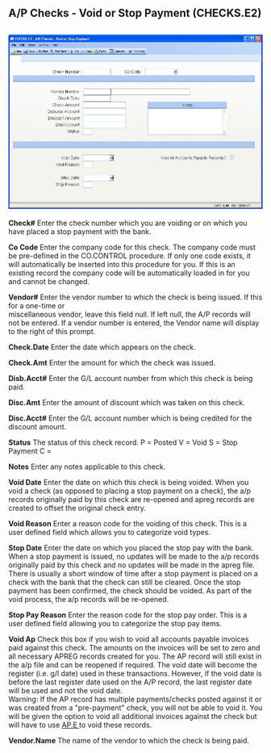 ##  A/P Checks - Void or Stop Payment (CHECKS.E2)

<PageHeader />

##

![](./CHECKS-E2-1.jpg)

**Check#** Enter the check number which you are voiding or on which you have
placed a stop payment with the bank.  
  
**Co Code** Enter the company code for this check. The company code must be
pre-defined in the CO.CONTROL procedure. If only one code exists, it will
automatically be inserted into this procedure for you. If this is an existing
record the company code will be automatically loaded in for you and cannot be
changed.  
  
**Vendor#** Enter the vendor number to which the check is being issued. If
this for a one-time or  
miscellaneous vendor, leave this field null. If left null, the A/P records
will not be entered. If a vendor number is entered, the Vendor name will
display to the right of this prompt.  
  
**Check.Date** Enter the date which appears on the check.  
  
**Check.Amt** Enter the amount for which the check was issued.  
  
**Disb.Acct#** Enter the G/L account number from which this check is being
paid.  
  
**Disc.Amt** Enter the amount of discount which was taken on this check.  
  
**Disc.Acct#** Enter the G/L account number which is being credited for the
discount amount.  
  
**Status** The status of this check record. P = Posted V = Void S = Stop
Payment C =  
  
**Notes** Enter any notes applicable to this check.  
  
**Void Date** Enter the date on which this check is being voided. When you
void a check (as opposed to placing a stop payment on a check), the a/p
records originally paid by this check are re-opened and apreg records are
created to offset the original check entry.  
  
**Void Reason** Enter a reason code for the voiding of this check. This is a
user defined field which allows you to categorize void types.  
  
**Stop Date** Enter the date on which you placed the stop pay with the bank.
When a stop payment is issued, no updates will be made to the a/p records
originally paid by this check and no updates will be made in the apreg file.
There is usually a short window of time after a stop payment is placed on a
check with the bank that the check can still be cleared. Once the stop payment
has been confirmed, the check should be voided. As part of the void process,
the a/p records will be re-opened.  
  
**Stop Pay Reason** Enter the reason code for the stop pay order. This is a
user defined field allowing you to categorize the stop pay items.  
  
**Void Ap** Check this box if you wish to void all accounts payable invoices
paid against this check. The amounts on the invoices will be set to zero and
all necessary APREG records created for you. The AP record will still exist in
the a/p file and can be reopened if required. The void date will become the
register (i.e. g/l date) used in these transactions. However, if the void date
is before the last register date used on the A/P record, the last register
date will be used and not the void date.  
Warning: If the AP record has multiple payments/checks posted against it or was created from a "pre-payment" check, you will not be able to void it. You will be given the option to void all additional invoices against the check but will have to use [ AP.E ](../../../../../rover/AP-OVERVIEW/AP-ENTRY/AP-E) to void these records.   
  
**Vendor.Name** The name of the vendor to which the check is being paid.  
  
  
<badge text= "Version 8.10.57" vertical="middle" />

<PageFooter />